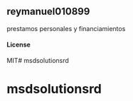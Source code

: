 ## reymanuel010899

prestamos personales y financiamientos

#### License

MIT# msdsolutionsrd
# msdsolutionsrd
